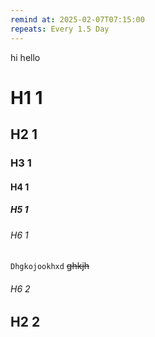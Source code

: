 ```yaml
---
remind at: 2025-02-07T07:15:00
repeats: Every 1.5 Day
---
```

hi hello 
# H1 1
## H2 1
### H3 1
#### H4 1
##### H5 1
###### H6 1
`Dhgkojookhxd`
~~ghkjh~~
###### H6 2
## H2 2
